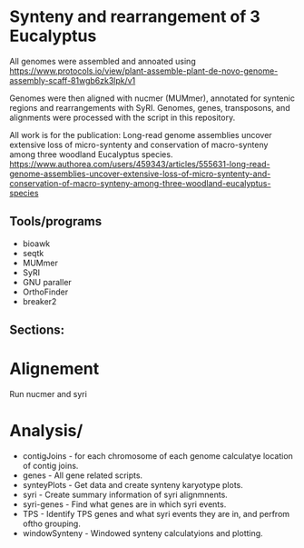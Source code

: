 # Synteny and rearrangement of 3 Eucalyptus

All genomes were assembled and annoated using https://www.protocols.io/view/plant-assemble-plant-de-novo-genome-assembly-scaff-81wgb6zk3lpk/v1

Genomes were then aligned with nucmer (MUMmer), annotated for syntenic regions and rearrangements with SyRI.
Genomes, genes, transposons, and alignments were processed with the script in this repository.

All work is for the publication: Long-read genome assemblies uncover extensive loss of micro-syntenty and conservation of macro-synteny among three woodland Eucalyptus species.
https://www.authorea.com/users/459343/articles/555631-long-read-genome-assemblies-uncover-extensive-loss-of-micro-syntenty-and-conservation-of-macro-synteny-among-three-woodland-eucalyptus-species


## Tools/programs
* bioawk
* seqtk
* MUMmer
* SyRI
* GNU paraller
* OrthoFinder
* breaker2

## Sections:

# Alignement
Run nucmer and syri

# Analysis/
* contigJoins - for each chromosome of each genome calculatye location of contig joins.
* genes - All gene related scripts.
* synteyPlots - Get data and create synteny karyotype plots.
* syri - Create summary information of syri alignmnents.
* syri-genes - Find what genes are in which syri events.
* TPS - Identify TPS genes and what syri events they are in, and perfrom oftho grouping.
* windowSynteny - Windowed synteny calculatyions and plotting.
